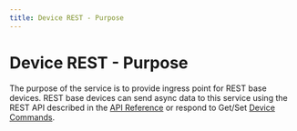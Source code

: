 ```yaml
---
title: Device REST - Purpose
---
```


# Device REST - Purpose

The purpose of the service is to provide ingress point for REST base devices. 
REST base devices can send async data to this service using the REST API described in the [API Reference](./ApiReference.md) 
or respond to Get/Set [Device Commands](../../details/DeviceCommands.md). 


